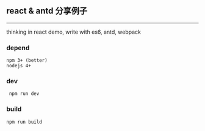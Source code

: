 ## react & antd 分享例子
---
thinking in react demo, write with es6, antd, webpack

### depend

```
npm 3+ (better)
nodejs 4+
```

### dev

```
 npm run dev
 ```

 ### build

 ```
 npm run build
 ```
